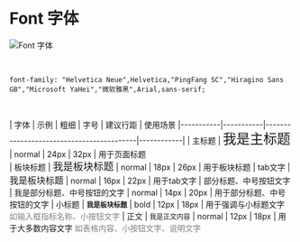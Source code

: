 # Font 字体

![Font 字体](./assets/imgs/font.png)

<br/>

````
font-family: "Helvetica Neue",Helvetica,"PingFang SC","Hiragino Sans GB","Microsoft YaHei","微软雅黑",Arial,sans-serif;
````
<br/>

| 字体      | 示例      | 粗细                | 字号    | 建议行距       | 使用场景 
|-----------|-----------|------------------------------------------|------------|
|   主标题   | <span style="font-size: 24px; line-height: 32px">我是主标题</span>  |   normal  |  24px  |  32px | 用于页面标题   
|  板块标题  |  <span style="font-size: 18px; line-height: 26px">我是板块标题</span> | normal | 18px | 26px | 用于板块标题
|  tab文字  | <span style="font-size: 16px; line-height: 22px">我是板块标题</span> | normal | 16px | 22px | 用于tab文字
| 部分标题、中号按钮文字 | <span style="font-size: 14px; line-height: 20px">我是部分标题、中号按钮的文字</span>  |   normal  |  14px  |  20px | 用于部分标题、中号按钮的文字
|  小标题  |  <span style="font-size: 12px; line-height: 18px; font-weight: bold">我是板块标题</span> | bold | 12px | 18px | 用于强调与小标题文字 <span style="color: grey">如输入框指标名称、小按钮文字</span>
|  正文  | <span style="font-size: 12px; line-height: 18px">我是正文内容</span> | normal | 12px | 18px | 用于大多数内容文字  <span style="color: grey">如表格内容、小按钮文字、说明文字</span>